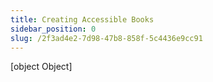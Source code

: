 ```yaml
---
title: Creating Accessible Books
sidebar_position: 0
slug: /2f3ad4e2-7d98-47b8-858f-5c4436e9cc91
---
```



[object Object]